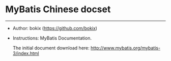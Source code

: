 # MyBatis Chinese docset
---
* Author: bokix (https://github.com/bokix)
* Instructions: 
  MyBatis Documentation.
 
  The initial document download here: http://www.mybatis.org/mybatis-3/index.html

